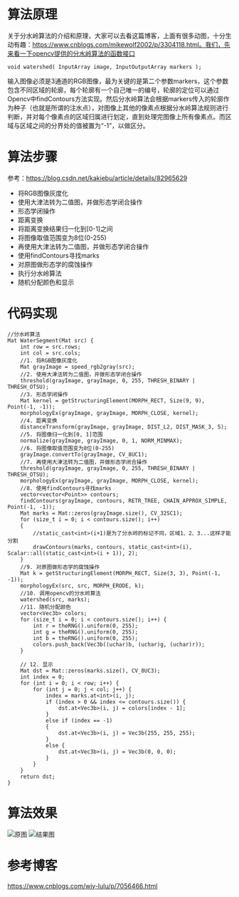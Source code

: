 # 算法原理
关于分水岭算法的介绍和原理，大家可以去看这篇博客，上面有很多动图，十分生动有趣：https://www.cnblogs.com/mikewolf2002/p/3304118.html。我们，先来看一下opencv提供的分水岭算法的函数接口

```
void watershed( InputArray image, InputOutputArray markers ); 
```
输入图像必须是3通道的RGB图像，最为关键的是第二个参数markers，这个参数包含不同区域的轮廓，每个轮廓有一个自己唯一的编号，轮廓的定位可以通过Opencv中findContours方法实现。然后分水岭算法会根据markers传入的轮廓作为种子（也就是所谓的注水点），对图像上其他的像素点根据分水岭算法规则进行判断，并对每个像素点的区域归属进行划定，直到处理完图像上所有像素点。而区域与区域之间的分界处的值被置为“-1”，以做区分。
# 算法步骤
参考：https://blog.csdn.net/kakiebu/article/details/82965629
-  将RGB图像灰度化
- 使用大津法转为二值图，并做形态学闭合操作
- 形态学闭操作
- 距离变换
- 将距离变换结果归一化到[0-1]之间
- 将图像取值范围变为8位(0-255)
- 再使用大津法转为二值图，并做形态学闭合操作
- 使用findContours寻找marks
- 对原图做形态学的腐蚀操作
- 执行分水岭算法
- 随机分配颜色和显示

# 代码实现

```
//分水岭算法
Mat WaterSegment(Mat src) {
	int row = src.rows;
	int col = src.cols;
	//1. 将RGB图像灰度化
	Mat grayImage = speed_rgb2gray(src);
	//2. 使用大津法转为二值图，并做形态学闭合操作
	threshold(grayImage, grayImage, 0, 255, THRESH_BINARY | THRESH_OTSU);
	//3. 形态学闭操作
	Mat kernel = getStructuringElement(MORPH_RECT, Size(9, 9), Point(-1, -1));
	morphologyEx(grayImage, grayImage, MORPH_CLOSE, kernel);
	//4. 距离变换
	distanceTransform(grayImage, grayImage, DIST_L2, DIST_MASK_3, 5);
	//5. 将图像归一化到[0, 1]范围
	normalize(grayImage, grayImage, 0, 1, NORM_MINMAX);
	//6. 将图像取值范围变为8位(0-255)
	grayImage.convertTo(grayImage, CV_8UC1);
	//7. 再使用大津法转为二值图，并做形态学闭合操作
	threshold(grayImage, grayImage, 0, 255, THRESH_BINARY | THRESH_OTSU);
	morphologyEx(grayImage, grayImage, MORPH_CLOSE, kernel);
	//8. 使用findContours寻找marks
	vector<vector<Point>> contours;
	findContours(grayImage, contours, RETR_TREE, CHAIN_APPROX_SIMPLE, Point(-1, -1));
	Mat marks = Mat::zeros(grayImage.size(), CV_32SC1);
	for (size_t i = 0; i < contours.size(); i++)
	{
		//static_cast<int>(i+1)是为了分水岭的标记不同，区域1、2、3...这样才能分割
		drawContours(marks, contours, static_cast<int>(i), Scalar::all(static_cast<int>(i + 1)), 2);
	}
	//9. 对原图做形态学的腐蚀操作
	Mat k = getStructuringElement(MORPH_RECT, Size(3, 3), Point(-1, -1));
	morphologyEx(src, src, MORPH_ERODE, k);
	//10. 调用opencv的分水岭算法
	watershed(src, marks);
	//11. 随机分配颜色
	vector<Vec3b> colors;
	for (size_t i = 0; i < contours.size(); i++) {
		int r = theRNG().uniform(0, 255);
		int g = theRNG().uniform(0, 255);
		int b = theRNG().uniform(0, 255);
		colors.push_back(Vec3b((uchar)b, (uchar)g, (uchar)r));
	}

	// 12. 显示
	Mat dst = Mat::zeros(marks.size(), CV_8UC3);
	int index = 0;
	for (int i = 0; i < row; i++) {
		for (int j = 0; j < col; j++) {
			index = marks.at<int>(i, j);
			if (index > 0 && index <= contours.size()) {
				dst.at<Vec3b>(i, j) = colors[index - 1];
			}
			else if (index == -1)
			{
				dst.at<Vec3b>(i, j) = Vec3b(255, 255, 255);
			}
			else {
				dst.at<Vec3b>(i, j) = Vec3b(0, 0, 0);
			}
		}
	}
	return dst;
}
```

# 算法效果

![原图](https://img-blog.csdnimg.cn/20190215202700498.jpg?x-oss-process=image/watermark,type_ZmFuZ3poZW5naGVpdGk,shadow_10,text_aHR0cHM6Ly9ibG9nLmNzZG4ubmV0L2p1c3Rfc29ydA==,size_16,color_FFFFFF,t_70)
![结果图](https://img-blog.csdnimg.cn/2019021520272148.jpg?x-oss-process=image/watermark,type_ZmFuZ3poZW5naGVpdGk,shadow_10,text_aHR0cHM6Ly9ibG9nLmNzZG4ubmV0L2p1c3Rfc29ydA==,size_16,color_FFFFFF,t_70)
# 参考博客
https://www.cnblogs.com/wjy-lulu/p/7056466.html